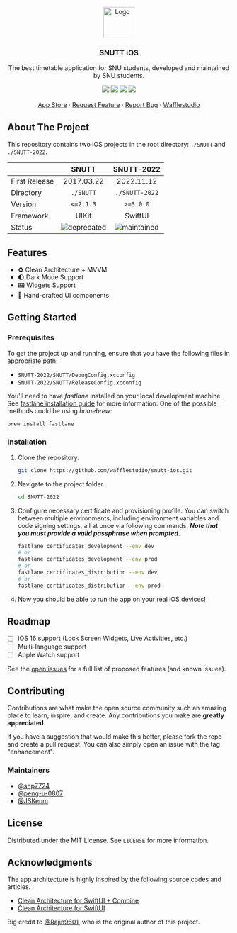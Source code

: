 


<!-- PROJECT LOGO -->
<br />
<div align="center">
  <a href="https://github.com/wafflestudio/snutt-ios">
    <img src="https://user-images.githubusercontent.com/33917774/199519767-60590904-b15a-4464-ab21-e3a424649d5c.svg" alt="Logo" width="70" height="70">
  </a>

  <h3 align="center">SNUTT iOS</h3>

  <p align="center">
    The best timetable application for SNU students, developed and maintained by SNU students.
    <div style=" padding-bottom: 1rem;">
    <img src="https://img.shields.io/badge/iOS-1A1A1A?style=for-the-badge&logo=apple&logoColor=white"/>
    <img src="https://img.shields.io/badge/SwiftUI-F05138?style=for-the-badge&logo=swift&logoColor=white"/>
    <img src="https://img.shields.io/badge/UIKit-2396F3?style=for-the-badge&logo=uikit&logoColor=white"/>
    <img src="https://img.shields.io/badge/Fastlane-68BD49?style=for-the-badge&logo=fastlane&logoColor=white"/>
    </div>
    <a href="https://apps.apple.com/kr/app/snutt-%EC%84%9C%EC%9A%B8%EB%8C%80%ED%95%99%EA%B5%90-%EC%8B%9C%EA%B0%84%ED%91%9C-%EC%95%B1/id1215668309">App Store</a>
    ·
    <a href="https://github.com/wafflestudio/snutt-ios/issues">Request Feature</a>
    ·
    <a href="https://github.com/wafflestudio/snutt-ios/issues">Report Bug</a>
    ·
    <a href="https://wafflestudio.com/">Wafflestudio</a>
  </p>
</div>


<!-- ABOUT THE PROJECT -->
## About The Project

This repository contains two iOS projects in the root directory: `./SNUTT` and `./SNUTT-2022`.

| | SNUTT | SNUTT-2022
|---|:---:|:---:|
|First Release| 2017.03.22 | 2022.11.12 |
|Directory| `./SNUTT` | `./SNUTT-2022` |
|Version| `<=2.1.3` | `>=3.0.0` |
|Framework| UIKit | SwiftUI |
|Status| ![deprecated](https://img.shields.io/badge/deprecated-red) | ![maintained](https://img.shields.io/badge/maintained-success) |


## Features

- ♻️ Clean Architecture + MVVM
- 🌓 Dark Mode Support
- 🖼️ Widgets Support
- 💫 Hand-crafted UI components

<!-- GETTING STARTED -->
## Getting Started


### Prerequisites

To get the project up and running, ensure that you have the following files in appropriate path:

- `SNUTT-2022/SNUTT/DebugConfig.xcconfig`
- `SNUTT-2022/SNUTT/ReleaseConfig.xcconfig`

You'll need to have *fastlane* installed on your local development machine. See [fastlane installation guide](https://docs.fastlane.tools/) for more information. One of the possible methods could be using *homebrew*:

```sh
brew install fastlane
```

### Installation

1. Clone the repository.
   
   ```sh
   git clone https://github.com/wafflestudio/snutt-ios.git
   ```
2. Navigate to the project folder.
   
   ```sh
   cd SNUTT-2022
   ```

3. Configure necessary certificate and provisioning profile. You can switch between multiple environments, including environment variables and code signing settings, all at once via following commands. ***Note that you must provide a valid passphrase when prompted.***
   
   ```sh
   fastlane certificates_development --env dev
   # or
   fastlane certificates_development --env prod
   # or
   fastlane certificates_distribution --env dev
   # or
   fastlane certificates_distribution --env prod
   ```

4. Now you should be able to run the app on your real iOS devices!

<!-- ROADMAP -->
## Roadmap

- [ ] iOS 16 support (Lock Screen Widgets, Live Activities, etc.)
- [ ] Multi-language support
- [ ] Apple Watch support

See the [open issues](https://github.com/wafflestudio/snutt-ios/issues) for a full list of proposed features (and known issues).


<!-- CONTRIBUTING -->
## Contributing

Contributions are what make the open source community such an amazing place to learn, inspire, and create. Any contributions you make are **greatly appreciated**.

If you have a suggestion that would make this better, please fork the repo and create a pull request. You can also simply open an issue with the tag "enhancement".

### Maintainers

* [@shp7724](https://github.com/shp7724)
* [@peng-u-0807](https://github.com/peng-u-0807)
* [@JSKeum](https://github.com/JSKeum)

<!-- LICENSE -->
## License

Distributed under the MIT License. See `LICENSE` for more information.

<!-- ACKNOWLEDGMENTS -->
## Acknowledgments

The app architecture is highly inspired by the following source codes and articles.

- [Clean Architecture for SwiftUI + Combine](https://github.com/nalexn/clean-architecture-swiftui)
- [Clean Architecture for SwiftUI](https://nalexn.github.io/clean-architecture-swiftui/?utm_source=nalexn_github)

Big credit to [@Rajin9601](https://github.com/Rajin9601), who is the original author of this project. 

[SwiftUI]: https://img.shields.io/badge/SwiftUI-F05138?style=for-the-badge&logo=swift&logoColor=white
